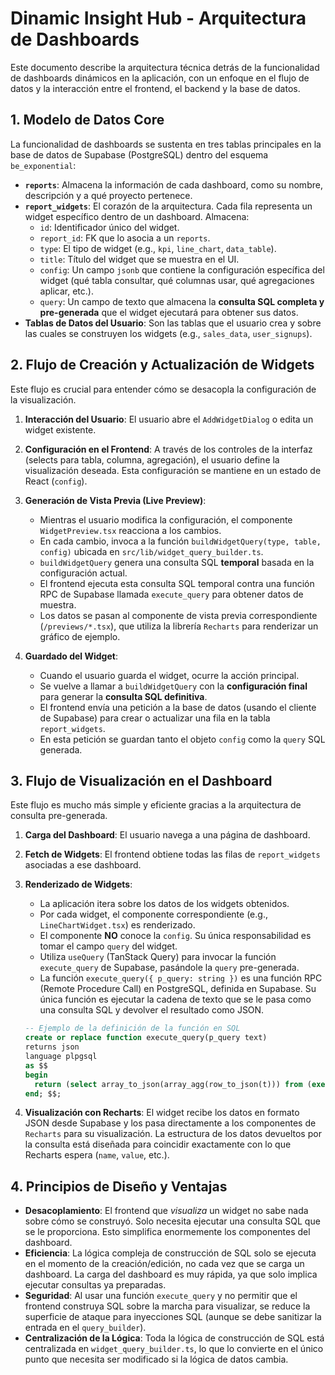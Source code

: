 
# Dinamic Insight Hub - Arquitectura de Dashboards

Este documento describe la arquitectura técnica detrás de la funcionalidad de dashboards dinámicos en la aplicación, con un enfoque en el flujo de datos y la interacción entre el frontend, el backend y la base de datos.

## 1. Modelo de Datos Core

La funcionalidad de dashboards se sustenta en tres tablas principales en la base de datos de Supabase (PostgreSQL) dentro del esquema `be_exponential`:

- **`reports`**: Almacena la información de cada dashboard, como su nombre, descripción y a qué proyecto pertenece.
- **`report_widgets`**: El corazón de la arquitectura. Cada fila representa un widget específico dentro de un dashboard. Almacena:
    - `id`: Identificador único del widget.
    - `report_id`: FK que lo asocia a un `reports`.
    - `type`: El tipo de widget (e.g., `kpi`, `line_chart`, `data_table`).
    - `title`: Título del widget que se muestra en el UI.
    - `config`: Un campo `jsonb` que contiene la configuración específica del widget (qué tabla consultar, qué columnas usar, qué agregaciones aplicar, etc.).
    - `query`: Un campo de texto que almacena la **consulta SQL completa y pre-generada** que el widget ejecutará para obtener sus datos.
- **Tablas de Datos del Usuario**: Son las tablas que el usuario crea y sobre las cuales se construyen los widgets (e.g., `sales_data`, `user_signups`).

## 2. Flujo de Creación y Actualización de Widgets

Este flujo es crucial para entender cómo se desacopla la configuración de la visualización.

1.  **Interacción del Usuario**: El usuario abre el `AddWidgetDialog` o edita un widget existente.

2.  **Configuración en el Frontend**: A través de los controles de la interfaz (selects para tabla, columna, agregación), el usuario define la visualización deseada. Esta configuración se mantiene en un estado de React (`config`).

3.  **Generación de Vista Previa (Live Preview)**:
    - Mientras el usuario modifica la configuración, el componente `WidgetPreview.tsx` reacciona a los cambios.
    - En cada cambio, invoca a la función `buildWidgetQuery(type, table, config)` ubicada en `src/lib/widget_query_builder.ts`.
    - `buildWidgetQuery` genera una consulta SQL **temporal** basada en la configuración actual.
    - El frontend ejecuta esta consulta SQL temporal contra una función RPC de Supabase llamada `execute_query` para obtener datos de muestra.
    - Los datos se pasan al componente de vista previa correspondiente (`/previews/*.tsx`), que utiliza la librería `Recharts` para renderizar un gráfico de ejemplo.

4.  **Guardado del Widget**:
    - Cuando el usuario guarda el widget, ocurre la acción principal.
    - Se vuelve a llamar a `buildWidgetQuery` con la **configuración final** para generar la **consulta SQL definitiva**.
    - El frontend envía una petición a la base de datos (usando el cliente de Supabase) para crear o actualizar una fila en la tabla `report_widgets`.
    - En esta petición se guardan tanto el objeto `config` como la `query` SQL generada.

## 3. Flujo de Visualización en el Dashboard

Este flujo es mucho más simple y eficiente gracias a la arquitectura de consulta pre-generada.

1.  **Carga del Dashboard**: El usuario navega a una página de dashboard.

2.  **Fetch de Widgets**: El frontend obtiene todas las filas de `report_widgets` asociadas a ese dashboard.

3.  **Renderizado de Widgets**:
    - La aplicación itera sobre los datos de los widgets obtenidos.
    - Por cada widget, el componente correspondiente (e.g., `LineChartWidget.tsx`) es renderizado.
    - El componente **NO** conoce la `config`. Su única responsabilidad es tomar el campo `query` del widget.
    - Utiliza `useQuery` (TanStack Query) para invocar la función `execute_query` de Supabase, pasándole la `query` pre-generada.
    - La función `execute_query({ p_query: string })` es una función RPC (Remote Procedure Call) en PostgreSQL, definida en Supabase. Su única función es ejecutar la cadena de texto que se le pasa como una consulta SQL y devolver el resultado como JSON.

    ```sql
    -- Ejemplo de la definición de la función en SQL
    create or replace function execute_query(p_query text)
    returns json
    language plpgsql
    as $$
    begin
      return (select array_to_json(array_agg(row_to_json(t))) from (execute p_query) t);
    end; $$;
    ```

4.  **Visualización con Recharts**: El widget recibe los datos en formato JSON desde Supabase y los pasa directamente a los componentes de `Recharts` para su visualización. La estructura de los datos devueltos por la consulta está diseñada para coincidir exactamente con lo que Recharts espera (`name`, `value`, etc.).

## 4. Principios de Diseño y Ventajas

- **Desacoplamiento**: El frontend que *visualiza* un widget no sabe nada sobre cómo se construyó. Solo necesita ejecutar una consulta SQL que se le proporciona. Esto simplifica enormemente los componentes del dashboard.
- **Eficiencia**: La lógica compleja de construcción de SQL solo se ejecuta en el momento de la creación/edición, no cada vez que se carga un dashboard. La carga del dashboard es muy rápida, ya que solo implica ejecutar consultas ya preparadas.
- **Seguridad**: Al usar una función `execute_query` y no permitir que el frontend construya SQL sobre la marcha para visualizar, se reduce la superficie de ataque para inyecciones SQL (aunque se debe sanitizar la entrada en el `query_builder`).
- **Centralización de la Lógica**: Toda la lógica de construcción de SQL está centralizada en `widget_query_builder.ts`, lo que lo convierte en el único punto que necesita ser modificado si la lógica de datos cambia.
